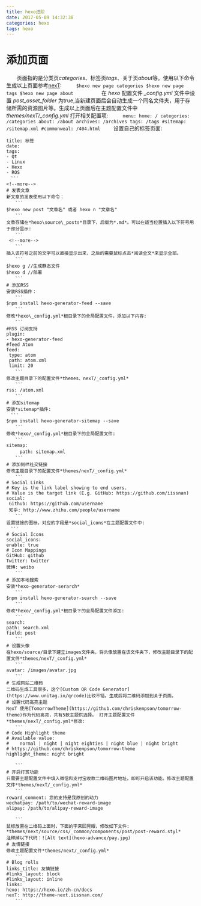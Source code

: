 ```yaml
---
title: hexo进阶
date: 2017-05-09 14:32:38
categories: hexo
tags: hexo
---
```

# 添加页面
　　页面指的是分类页*categories*、标签页*tags*、关于页*about*等。使用以下命令生成以上页面参考[nexT](http://theme-next.iissnan.com/theme-settings.html):
　　```
 $hexo new page categories
 $hexo new page tags
 $hexo new page about　
　　```
　　在 *hexo* 配置文件 *_config.yml* 文件中设置 *post_asset_folder* 为true,当新建页面后会自动生成一个同名文件夹，用于存储所需的资源图片等。生成以上页面后在主题配置文件中 *themes/nexT/_config.yml* 打开相关配置项:
　　```
menu:
  home: /
  categories: /categories
  about: /about
  archives: /archives
  tags: /tags
  #sitemap: /sitemap.xml
  #commonweal: /404.html
　　```
 设置自己的标签页面:
  ```
 title: 标签
date: 
tags:
 - Qt
 - Linux
 - Hexo
 - ROS
　```
<!--more-->
# 发表文章
 新文章的发表使用以下命令：
　　```
 $hexo new post "文章名" 或者 hexo n "文章名"
　　```
 文章存储在*hexo\source\_posts*目录下，后缀为*.md*。可以在适当位置插入以下符号用于部分显示:
　　```
   <!--more-->
　　```
 插入该符号之前的文字可以直接显示出来，之后的需要鼠标点击*阅读全文*来显示全部。
　　```
 $hexo g //生成静态文件
 $hexo d //部署
　　```
# 添加RSS
 安装RSS插件：
　　```
 $npm install hexo-generator-feed --save
　　```
 修改*hexo\_config.yml*根目录下的全局配置文件，添加以下内容:
　　```
 #RSS 订阅支持
 plugin:
 - hexo-generator-feed
 #feed Atom
 feed:
   type: atom
   path: atom.xml
   limit: 20
　　```
 修改主题目录下的配置文件*themes、nexT/_config.yml*
　　```
 rss: /atom.xml
　　```
# 添加sitemap
 安装*sitemap*插件:
　```
 $npm install hexo-generator-sitemap --save
　　```
 修改*hexo/_config.yml*根目录下的全局配置文件:
　　```
 sitemap:
　　　path: sitemap.xml
　　```
# 添加侧栏社交链接
 修改主题目录下的配置文件*themes/nexT/_config.yml*
　　```
 # Social Links
 # Key is the link label showing to end users.
 # Value is the target link (E.g. GitHub: https://github.com/iissnan)
 social:
   Github: https://github.com/username
   知乎: http://www.zhihu.com/people/username
　　```
 设置链接的图标，对应的字段是*social_icons*在主题配置文件中:
　```
 # Social Icons
 social_icons:
  enable: true
  # Icon Mappings
  GitHub: github
  Twitter: twitter
  微博: weibo
　　```
# 添加本地搜索
 安装*hexo-generator-serarch*
　　```
 $npm install hexo-generator-search --save
　　```
 修改*hexo/_config.yml*根目录下的全局配置文件添加:
　　```
 search:
  path: search.xml
  field: post
　　```
# 设置头像
 在hexo/source/目录下建立images文件夹，将头像放置在该文件夹下，修改主题目录下的配置文件*themes/nexT/_config.yml*
　　```
 avatar: /images/avatar.jpg
　　```
# 生成网站二维码
 二维码生成工具很多，这个[Custom QR Code Generator](https://www.unitag.io/qrcode)比较不错。生成后将二维码添加到关于页面。
# 设置代码高亮主题
 NexT 使用[TomorrowTheme](https://github.com/chriskempson/tomorrow-theme)作为代码高亮，共有5款主题供选择。 打开主题配置文件*themes/nexT/_config.yml*修改:
　　```
 # Code Highlight theme
 # Available value:
 #    normal | night | night eighties | night blue | night bright
 # https://github.com/chriskempson/tomorrow-theme
 highlight_theme: night bright

　　```
# 开启打赏功能
 只需要主题配置文件中填入微信和支付宝收款二维码图片地址，即可开启该功能。修改主题配置文件*themes/nexT/_config.yml*
　　```
 reward_comment: 您的支持是我原创的动力
  wechatpay: /path/to/wechat-reward-image
  alipay: /path/to/alipay-reward-image

　　```
 鼠标放置在二维码上面时，下面的字来回晃眼，修改如下文件:
*themes/next/source/css/_common/components/post/post-reward.styl*
 注释掉以下代码：![Alt text](hexo-advance/pay.jpg)
# 友情链接
 修改主题配置文件*themes/next/_config.yml*
　　```
 # Blog rolls
 links_title: 友情链接
 #links_layout: block
 #links_layout: inline
 links:
  hexo: https://hexo.io/zh-cn/docs
  nexT: http://theme-next.iissnan.com/
　　```
 
